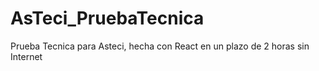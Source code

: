 # AsTeci_PruebaTecnica
Prueba Tecnica para Asteci, hecha con React en un plazo de 2 horas sin Internet 
